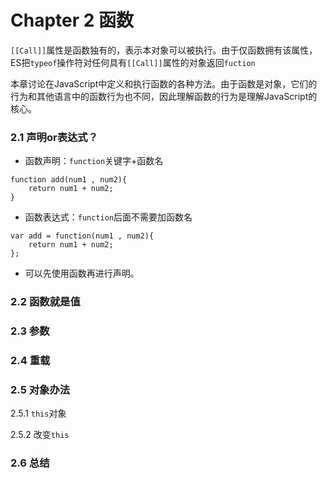 # Chapter 2  函数

`[[Call]]`属性是函数独有的，表示本对象可以被执行。由于仅函数拥有该属性，ES把`typeof`操作符对任何具有`[[Call]]`属性的对象返回`fuction`

本章讨论在JavaScript中定义和执行函数的各种方法。由于函数是对象，它们的行为和其他语言中的函数行为也不同，因此理解函数的行为是理解JavaScript的核心。


### 2.1 声明or表达式？

- 函数声明：`function`关键字+函数名
```
function add(num1 , num2){
    return num1 + num2;
}
```
- 函数表达式：`function`后面不需要加函数名
```
var add = function(num1 , num2){
    return num1 + num2;
};
```
- 可以先使用函数再进行声明。

### 2.2 函数就是值

### 2.3 参数

### 2.4 重载

### 2.5 对象办法

2.5.1 `this`对象

2.5.2 改变`this`

### 2.6 总结